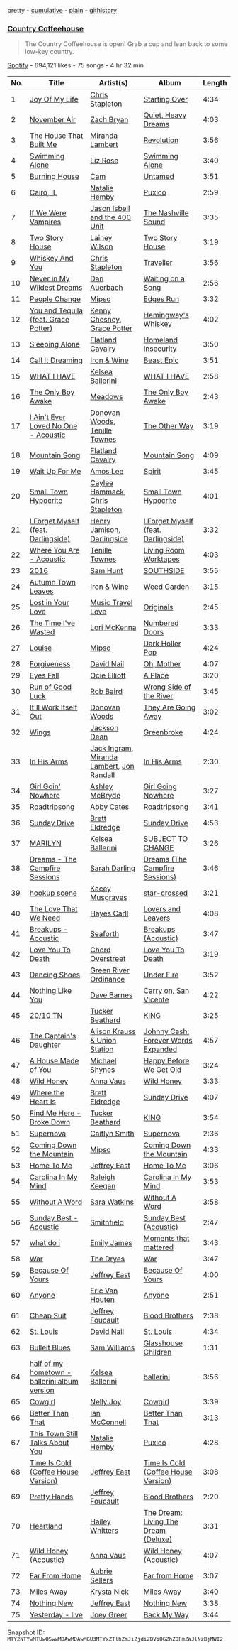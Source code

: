 pretty - [cumulative](/playlists/cumulative/37i9dQZF1DWYiR2Uqcon0X.md) - [plain](/playlists/plain/37i9dQZF1DWYiR2Uqcon0X) - [githistory](https://github.githistory.xyz/mackorone/spotify-playlist-archive/blob/main/playlists/plain/37i9dQZF1DWYiR2Uqcon0X)

### [Country Coffeehouse](https://open.spotify.com/playlist/37i9dQZF1DWYiR2Uqcon0X)

> The Country Coffeehouse is open! Grab a cup and lean back to some low\-key country.

[Spotify](https://open.spotify.com/user/spotify) - 694,121 likes - 75 songs - 4 hr 32 min

| No. | Title | Artist(s) | Album | Length |
|---|---|---|---|---|
| 1 | [Joy Of My Life](https://open.spotify.com/track/4EuaDcxHmHKS6gZ5iuGba0) | [Chris Stapleton](https://open.spotify.com/artist/4YLtscXsxbVgi031ovDDdh) | [Starting Over](https://open.spotify.com/album/0sOeI7pbAmIc8aDFyvkBUW) | 4:34 |
| 2 | [November Air](https://open.spotify.com/track/0u9NVrPqUINrHIFCuPOnYm) | [Zach Bryan](https://open.spotify.com/artist/40ZNYROS4zLfyyBSs2PGe2) | [Quiet, Heavy Dreams](https://open.spotify.com/album/70KAbDjO08A8nfTLShbraZ) | 4:03 |
| 3 | [The House That Built Me](https://open.spotify.com/track/02eD9ymfJOJOhM97HYp5R9) | [Miranda Lambert](https://open.spotify.com/artist/66lH4jAE7pqPlOlzUKbwA0) | [Revolution](https://open.spotify.com/album/3uczBfJFFSNjSiF8ScC1pA) | 3:56 |
| 4 | [Swimming Alone](https://open.spotify.com/track/3rGe3ed1wHvPNgAlwNO686) | [Liz Rose](https://open.spotify.com/artist/7pcKyVIatvXoHdZRr4Q3vT) | [Swimming Alone](https://open.spotify.com/album/6SifWWoghYvzA2Q4n6zAzk) | 3:40 |
| 5 | [Burning House](https://open.spotify.com/track/2zhk0kypGeOPsaaZcjyc14) | [Cam](https://open.spotify.com/artist/5WRElKaZsn1tGnrgmJVAeO) | [Untamed](https://open.spotify.com/album/5KlzsMAsw5NujrJVQtjQAB) | 3:51 |
| 6 | [Cairo, IL](https://open.spotify.com/track/36S4cmtCiqFx3ywMpfSBDT) | [Natalie Hemby](https://open.spotify.com/artist/32opPqLCT3sF24Aso7wTXw) | [Puxico](https://open.spotify.com/album/24wTPEb0rJiR9RdVBv9EQA) | 2:59 |
| 7 | [If We Were Vampires](https://open.spotify.com/track/250RLekaiL1q9qZer975Eg) | [Jason Isbell and the 400 Unit](https://open.spotify.com/artist/3Lg3FGwBxOGuefqekQzRUf) | [The Nashville Sound](https://open.spotify.com/album/0gYLr4tpPpRrPg2WIS64jw) | 3:35 |
| 8 | [Two Story House](https://open.spotify.com/track/1OfA15M48QXwN2n92m7qE2) | [Lainey Wilson](https://open.spotify.com/artist/6tPHARSq45lQ8BSALCfkFC) | [Two Story House](https://open.spotify.com/album/2P2FI57iewRlqpOy6bhPFQ) | 3:19 |
| 9 | [Whiskey And You](https://open.spotify.com/track/5aDK0TurEtiedVdT0a6k9a) | [Chris Stapleton](https://open.spotify.com/artist/4YLtscXsxbVgi031ovDDdh) | [Traveller](https://open.spotify.com/album/7lxHnls3yQNl8B9bILmHj7) | 3:56 |
| 10 | [Never in My Wildest Dreams](https://open.spotify.com/track/3MJov5mT64K42o1Rffhblq) | [Dan Auerbach](https://open.spotify.com/artist/6YWdHD3R863Apw1hkx3BwC) | [Waiting on a Song](https://open.spotify.com/album/0OSYZ7EMRs14RPvwowd13F) | 2:56 |
| 11 | [People Change](https://open.spotify.com/track/5VYOUBkObeGOnCt30YDTJ3) | [Mipso](https://open.spotify.com/artist/5Bcrb5qQMVTEbJ43fdIS4A) | [Edges Run](https://open.spotify.com/album/4GwbUoWi1Tn42nSfbiBIGk) | 3:32 |
| 12 | [You and Tequila \(feat\. Grace Potter\)](https://open.spotify.com/track/1t2hJFgJyUPD2crOafMUEk) | [Kenny Chesney](https://open.spotify.com/artist/3grHWM9bx2E9vwJCdlRv9O), [Grace Potter](https://open.spotify.com/artist/1PJVVIeS5Wu0wbZDhtC0Ht) | [Hemingway's Whiskey](https://open.spotify.com/album/0EJVUQGqNRxYBBCS0OLqY7) | 4:02 |
| 13 | [Sleeping Alone](https://open.spotify.com/track/7Jv0DExnLwItv5yVTBWelP) | [Flatland Cavalry](https://open.spotify.com/artist/4SfGzWmeoNPKIOmiyc7Pav) | [Homeland Insecurity](https://open.spotify.com/album/3zroVeqEo7fIQ55qf3A422) | 3:50 |
| 14 | [Call It Dreaming](https://open.spotify.com/track/1MxHIIzcTeFnaNsDGY3pfj) | [Iron & Wine](https://open.spotify.com/artist/4M5nCE77Qaxayuhp3fVn4V) | [Beast Epic](https://open.spotify.com/album/33zayrSBdboyCyGTjtQrsw) | 3:51 |
| 15 | [WHAT I HAVE](https://open.spotify.com/track/3MAsvuKpI0k45dWmaYKSnl) | [Kelsea Ballerini](https://open.spotify.com/artist/3RqBeV12Tt7A8xH3zBDDUF) | [WHAT I HAVE](https://open.spotify.com/album/6oWk4jEBd7ndcZDHFvzxAC) | 2:58 |
| 16 | [The Only Boy Awake](https://open.spotify.com/track/4tRt91OQSbE9eFA3RwgqSd) | [Meadows](https://open.spotify.com/artist/5jN2q5MCOQJaBAYIF7Os4J) | [The Only Boy Awake](https://open.spotify.com/album/0SCTqWnQqJFtgOewaNW062) | 2:43 |
| 17 | [I Ain't Ever Loved No One \- Acoustic](https://open.spotify.com/track/2z3HKlpENvfz1Am2MNF2pL) | [Donovan Woods](https://open.spotify.com/artist/4SOtk3HtPYKqxnVuxNBMti), [Tenille Townes](https://open.spotify.com/artist/3TyeX0lk4B7k56ukfzEE0z) | [The Other Way](https://open.spotify.com/album/1BjtuA4CufCsT4myvX3WpQ) | 3:19 |
| 18 | [Mountain Song](https://open.spotify.com/track/2mDdkeVuUsyIepwzLCxuu6) | [Flatland Cavalry](https://open.spotify.com/artist/4SfGzWmeoNPKIOmiyc7Pav) | [Mountain Song](https://open.spotify.com/album/2LSEZyWtzulIr0vS1mD4Xy) | 4:09 |
| 19 | [Wait Up For Me](https://open.spotify.com/track/1pLbS57mLE8iG4njSQIAtX) | [Amos Lee](https://open.spotify.com/artist/0QrowybipCKUDnq5y10PD2) | [Spirit](https://open.spotify.com/album/0MEMCZCFDd9SxPggFpH4WD) | 3:45 |
| 20 | [Small Town Hypocrite](https://open.spotify.com/track/7Bpivl6q9y2FgSp1nr5MZ8) | [Caylee Hammack](https://open.spotify.com/artist/1ok6sI97SuTRNc7Hjj7Uj9), [Chris Stapleton](https://open.spotify.com/artist/4YLtscXsxbVgi031ovDDdh) | [Small Town Hypocrite](https://open.spotify.com/album/19Rq07L8SBNeIWRQqFLkiT) | 4:01 |
| 21 | [I Forget Myself \(feat\. Darlingside\)](https://open.spotify.com/track/1Exrzr80BmEOw2rMcRnjwh) | [Henry Jamison](https://open.spotify.com/artist/2XdtmipGVPmA62ptDgX8QC), [Darlingside](https://open.spotify.com/artist/3DkhgIw7lIyxekurpXNTrm) | [I Forget Myself \(feat\. Darlingside\)](https://open.spotify.com/album/7zEq9IRpk2AjPdQt4t816M) | 3:32 |
| 22 | [Where You Are \- Acoustic](https://open.spotify.com/track/4OrDWRw53W0rp1Lps64OFb) | [Tenille Townes](https://open.spotify.com/artist/3TyeX0lk4B7k56ukfzEE0z) | [Living Room Worktapes](https://open.spotify.com/album/4tqIQcOp7So49ZKF4Mzvp3) | 4:03 |
| 23 | [2016](https://open.spotify.com/track/5ehN5A3B3lDwmFCYO63Wk6) | [Sam Hunt](https://open.spotify.com/artist/2kucQ9jQwuD8jWdtR9Ef38) | [SOUTHSIDE](https://open.spotify.com/album/1xRcR4iSouBrfVhuqFkPAJ) | 3:55 |
| 24 | [Autumn Town Leaves](https://open.spotify.com/track/6HbxpoChDH9ThadFOSAnma) | [Iron & Wine](https://open.spotify.com/artist/4M5nCE77Qaxayuhp3fVn4V) | [Weed Garden](https://open.spotify.com/album/7HsQnwEa1RXoPanfrRPbb3) | 3:15 |
| 25 | [Lost in Your Love](https://open.spotify.com/track/6rNQl7PtVwGEEF0PuauOAr) | [Music Travel Love](https://open.spotify.com/artist/2qNrJcE9LjzPdiXbrjkqFa) | [Originals](https://open.spotify.com/album/2bskuDoaEKsMP5lLvE6U7C) | 2:45 |
| 26 | [The Time I've Wasted](https://open.spotify.com/track/1JtvwshkJMxfm4oRhJp93C) | [Lori McKenna](https://open.spotify.com/artist/1OV5mEATxtVma7fleFaUyl) | [Numbered Doors](https://open.spotify.com/album/0nCbtAU3ojDJz83Cx0iD8y) | 3:33 |
| 27 | [Louise](https://open.spotify.com/track/6iAu1ZHWQT8VmSQWZM40m7) | [Mipso](https://open.spotify.com/artist/5Bcrb5qQMVTEbJ43fdIS4A) | [Dark Holler Pop](https://open.spotify.com/album/5f7goe6S1zLnEdSuIisROm) | 4:24 |
| 28 | [Forgiveness](https://open.spotify.com/track/0uEqGj52IUFOcVXb4nK0sz) | [David Nail](https://open.spotify.com/artist/4DZGvSv2oMkBUnPz67E6z6) | [Oh, Mother](https://open.spotify.com/album/0F6OzF79qmK77Kd7LfzCgL) | 4:07 |
| 29 | [Eyes Fall](https://open.spotify.com/track/1i7xvrUa72MKMhnQcYSZxx) | [Ocie Elliott](https://open.spotify.com/artist/5jbk18C7YXRcEZxUWPJCyT) | [A Place](https://open.spotify.com/album/2hPqFV54abYxY8dcaF4Xmu) | 3:20 |
| 30 | [Run of Good Luck](https://open.spotify.com/track/4Px5YO3pRfrswEkVWxXhz8) | [Rob Baird](https://open.spotify.com/artist/1eE9EMjfAxDNT22LXc4Xpt) | [Wrong Side of the River](https://open.spotify.com/album/1AXj9UBEn0GtuR2nNBu2WB) | 3:45 |
| 31 | [It'll Work Itself Out](https://open.spotify.com/track/1S0VsP2UnnOudyXtzwkVNE) | [Donovan Woods](https://open.spotify.com/artist/4SOtk3HtPYKqxnVuxNBMti) | [They Are Going Away](https://open.spotify.com/album/1vbxpnA4F0erRt8OYPFIE1) | 3:02 |
| 32 | [Wings](https://open.spotify.com/track/0UU1opJqwJtFvHpCrWK1Mq) | [Jackson Dean](https://open.spotify.com/artist/0VkWDV0Bfd0EkXvaKAXUTl) | [Greenbroke](https://open.spotify.com/album/4Y0V2f8zZ53O0mF9nL1ine) | 4:24 |
| 33 | [In His Arms](https://open.spotify.com/track/221KYcs5zXX4ew6f8mumse) | [Jack Ingram](https://open.spotify.com/artist/7HNEfHmDlFofG6YnMt8G7N), [Miranda Lambert](https://open.spotify.com/artist/66lH4jAE7pqPlOlzUKbwA0), [Jon Randall](https://open.spotify.com/artist/696mMRImtIkeOH1cZtwUgX) | [In His Arms](https://open.spotify.com/album/6scCDinSi95lzxNqEW6kpV) | 2:30 |
| 34 | [Girl Goin' Nowhere](https://open.spotify.com/track/2lyEpuvVOnNGzV5c89Vnpf) | [Ashley McBryde](https://open.spotify.com/artist/371jpyGdoChzUASOIG2ECV) | [Girl Going Nowhere](https://open.spotify.com/album/2FeaUU9jFydTIsVO5F8rNU) | 3:27 |
| 35 | [Roadtripsong](https://open.spotify.com/track/7bZP1hWx4jVnRUr0FgZ4nR) | [Abby Cates](https://open.spotify.com/artist/2LwlPBOoq9EqTOmKi4lJ2n) | [Roadtripsong](https://open.spotify.com/album/0whoMO50hfMmwTWyP2SjUB) | 3:41 |
| 36 | [Sunday Drive](https://open.spotify.com/track/2TIdEu4aruzo33MTEUDGcf) | [Brett Eldredge](https://open.spotify.com/artist/0qSX3s5pJnAlSsgsCne8Cz) | [Sunday Drive](https://open.spotify.com/album/5am18BIdjp6lOvt9KjKbSd) | 4:53 |
| 37 | [MARILYN](https://open.spotify.com/track/6XKJyrLsAJh65mQCWttTtg) | [Kelsea Ballerini](https://open.spotify.com/artist/3RqBeV12Tt7A8xH3zBDDUF) | [SUBJECT TO CHANGE](https://open.spotify.com/album/6twfTQ122kNcHAUXjFbe8a) | 3:26 |
| 38 | [Dreams \- The Campfire Sessions](https://open.spotify.com/track/0dZeiSrApr5SAkrH5rQaRH) | [Sarah Darling](https://open.spotify.com/artist/4WCpgJFxAdAsm4FSD9CAfX) | [Dreams \(The Campfire Sessions\)](https://open.spotify.com/album/1of3ww3gH47OlImOLsDAgb) | 3:46 |
| 39 | [hookup scene](https://open.spotify.com/track/59hAttZ1StpkVPD8u2i1MM) | [Kacey Musgraves](https://open.spotify.com/artist/70kkdajctXSbqSMJbQO424) | [star\-crossed](https://open.spotify.com/album/6y9LbrjY2TpaLvtbE7FTkc) | 3:21 |
| 40 | [The Love That We Need](https://open.spotify.com/track/31dEh1OeZGv61RZzDIixue) | [Hayes Carll](https://open.spotify.com/artist/6UWifcscEdbjPgmbevBxZV) | [Lovers and Leavers](https://open.spotify.com/album/7z5FvJZESvRTwHTJT2uKc4) | 4:08 |
| 41 | [Breakups \- Acoustic](https://open.spotify.com/track/7BI1SvPvEuxV7JRN2FbErX) | [Seaforth](https://open.spotify.com/artist/1ryJB2bhfYjjIt8kqy4BoG) | [Breakups \(Acoustic\)](https://open.spotify.com/album/4gbjYYWwl4dFlI9Ibjms7i) | 3:47 |
| 42 | [Love You To Death](https://open.spotify.com/track/5xQTEPjGsLuvwnnvyK3fAA) | [Chord Overstreet](https://open.spotify.com/artist/5D3muNJhYYunbRkh3FKgX0) | [Love You To Death](https://open.spotify.com/album/4vP2ZDfafpuIZoAI9rofKv) | 3:19 |
| 43 | [Dancing Shoes](https://open.spotify.com/track/3Y6BuzQCg9p4yH347Nn8OW) | [Green River Ordinance](https://open.spotify.com/artist/6Yuow6YoiBaVPFNjZ5BQi7) | [Under Fire](https://open.spotify.com/album/5M8KlKcuRbCgIE7Yx7u99m) | 3:52 |
| 44 | [Nothing Like You](https://open.spotify.com/track/52GgfKWo0tdSbq8trVhgUj) | [Dave Barnes](https://open.spotify.com/artist/7hbH1qupmU6HxVBjWJItlq) | [Carry on, San Vicente](https://open.spotify.com/album/5gcKaSiUo4sMkDwD8yO71Z) | 4:22 |
| 45 | [20/10 TN](https://open.spotify.com/track/3lF6cdiWGp8xjoHmL1ChxV) | [Tucker Beathard](https://open.spotify.com/artist/1FQXio7XougvCvKLIu0CCk) | [KING](https://open.spotify.com/album/6sVIjO1dxKTa9Qet3y92Sj) | 3:25 |
| 46 | [The Captain's Daughter](https://open.spotify.com/track/7tAmmKQz5aR8B7aFuhRkab) | [Alison Krauss & Union Station](https://open.spotify.com/artist/0OTnx2X2FDXeewcm72lavT) | [Johnny Cash: Forever Words Expanded](https://open.spotify.com/album/5QkKD6xmHdaoxCRL5NHvIp) | 4:57 |
| 47 | [A House Made of You](https://open.spotify.com/track/69ZO6imfpWPajcjFeU5kNI) | [Michael Shynes](https://open.spotify.com/artist/1hoLjrdiXJoP9abACQNgx3) | [Happy Before We Get Old](https://open.spotify.com/album/0ZROSmXfCd7Yf0hNTLmlEs) | 3:24 |
| 48 | [Wild Honey](https://open.spotify.com/track/2ekYJOliaYZ2zUb3XlLs5V) | [Anna Vaus](https://open.spotify.com/artist/3ftsk3ROAgHws85G83ppw1) | [Wild Honey](https://open.spotify.com/album/26BCtlHD1X80TZqJ5O2Mrc) | 3:33 |
| 49 | [Where the Heart Is](https://open.spotify.com/track/4qaBHFw6eN6Oxa7gBXOvxv) | [Brett Eldredge](https://open.spotify.com/artist/0qSX3s5pJnAlSsgsCne8Cz) | [Sunday Drive](https://open.spotify.com/album/5am18BIdjp6lOvt9KjKbSd) | 4:07 |
| 50 | [Find Me Here \- Broke Down](https://open.spotify.com/track/5gMiQ72iAqzzqWqrKvTWbO) | [Tucker Beathard](https://open.spotify.com/artist/1FQXio7XougvCvKLIu0CCk) | [KING](https://open.spotify.com/album/6sVIjO1dxKTa9Qet3y92Sj) | 3:54 |
| 51 | [Supernova](https://open.spotify.com/track/66xwYKVQrraFqAwHyCDGao) | [Caitlyn Smith](https://open.spotify.com/artist/3uikSah4dwqwuk0EidFI4R) | [Supernova](https://open.spotify.com/album/2m9qpnKqmy3c8FbwApTSvb) | 2:36 |
| 52 | [Coming Down the Mountain](https://open.spotify.com/track/3ogA3HTz2gSGTX8f135LJ5) | [Mipso](https://open.spotify.com/artist/5Bcrb5qQMVTEbJ43fdIS4A) | [Coming Down the Mountain](https://open.spotify.com/album/6OfyzpeBx3DGxRxPTPHc5g) | 4:33 |
| 53 | [Home To Me](https://open.spotify.com/track/0aE6UUxRrKXQPL4f24PhDL) | [Jeffrey East](https://open.spotify.com/artist/3f8yNgA4o9YVIq87Kv0O0S) | [Home To Me](https://open.spotify.com/album/3v3RaCDPgrUhjxQwqqcNMZ) | 3:06 |
| 54 | [Carolina In My Mind](https://open.spotify.com/track/4DG1AciZ86C7zaee6VkLih) | [Raleigh Keegan](https://open.spotify.com/artist/1mDIaHzalOaN9oX7hHnpXV) | [Carolina In My Mind](https://open.spotify.com/album/096rv9JgHgwoc4VTICs8Np) | 3:53 |
| 55 | [Without A Word](https://open.spotify.com/track/4e6dpHanuFVUxou9bKkLDN) | [Sara Watkins](https://open.spotify.com/artist/1FDE7zZ6jmP8HHb9ej3mek) | [Without A Word](https://open.spotify.com/album/1rzbmMngXvWTlfm2FyMFbr) | 3:58 |
| 56 | [Sunday Best \- Acoustic](https://open.spotify.com/track/05MAs5o6TxAmADc3JJmkv9) | [Smithfield](https://open.spotify.com/artist/1aPmWgDU4JXEWg1d2BwH5M) | [Sunday Best \(Acoustic\)](https://open.spotify.com/album/59oCat0Wfu0qZyUV1AqcA4) | 2:47 |
| 57 | [what do i](https://open.spotify.com/track/2rtdxI8tTfBfPk6D28YSUv) | [Emily James](https://open.spotify.com/artist/7FxEy78P0oIVEVxdaL9npy) | [Moments that mattered](https://open.spotify.com/album/1FFVMjftTGqNyNGkDBMOaS) | 3:43 |
| 58 | [War](https://open.spotify.com/track/1UxeYs0x9oyJtCpmH0QbvL) | [The Dryes](https://open.spotify.com/artist/0npnqS0C9n5uuuBQC4oEWE) | [War](https://open.spotify.com/album/5BGimDYo0GQML8zT2gTeJK) | 3:47 |
| 59 | [Because Of Yours](https://open.spotify.com/track/71gcKI3CKHIrkJPkk20USG) | [Jeffrey East](https://open.spotify.com/artist/3f8yNgA4o9YVIq87Kv0O0S) | [Because Of Yours](https://open.spotify.com/album/1brc4oeT2JHZmmVXXTrrrS) | 4:00 |
| 60 | [Anyone](https://open.spotify.com/track/7rDz9WrGq1mCxgXZl3D0r2) | [Eric Van Houten](https://open.spotify.com/artist/4FQ4J66lTV5bpVtEKjiGeK) | [Anyone](https://open.spotify.com/album/6Mbu76NbGkVPIDF4XTBJWu) | 2:51 |
| 61 | [Cheap Suit](https://open.spotify.com/track/2yWTcrs09YISrT3yXZB5Bp) | [Jeffrey Foucault](https://open.spotify.com/artist/7i36YYqKiSqVihxTcvLSBK) | [Blood Brothers](https://open.spotify.com/album/4DsOKCHNJ2RHA24Dlz68uN) | 2:38 |
| 62 | [St\. Louis](https://open.spotify.com/track/1sJ3GTTKEThu9LuQ2gUWku) | [David Nail](https://open.spotify.com/artist/4DZGvSv2oMkBUnPz67E6z6) | [St\. Louis](https://open.spotify.com/album/5e0JbK04Ky16eiEkULAN7n) | 4:34 |
| 63 | [Bulleit Blues](https://open.spotify.com/track/6tEVS3afsZXcv4Q99aEfN7) | [Sam Williams](https://open.spotify.com/artist/4cwkbiVtJw6GUOka2ZFZqz) | [Glasshouse Children](https://open.spotify.com/album/7GfFUxRWaHA2Adj0M8N1kl) | 1:31 |
| 64 | [half of my hometown \- ballerini album version](https://open.spotify.com/track/3YJOCGSlrb78vNwu6meBSf) | [Kelsea Ballerini](https://open.spotify.com/artist/3RqBeV12Tt7A8xH3zBDDUF) | [ballerini](https://open.spotify.com/album/6VHAJu9jfrIAubwug9riDk) | 3:56 |
| 65 | [Cowgirl](https://open.spotify.com/track/2KeIYazn8x4IobcS1aXram) | [Nelly Joy](https://open.spotify.com/artist/5LpodItaIbBuZQUyR65lGZ) | [Cowgirl](https://open.spotify.com/album/7nv5BlYzkMnp9VEo8OX0Dg) | 3:39 |
| 66 | [Better Than That](https://open.spotify.com/track/3doRPkGBQUl1ukOGagcFVs) | [Ian McConnell](https://open.spotify.com/artist/4cnccBVC82QHFHuOVxzqM1) | [Better Than That](https://open.spotify.com/album/2KsHuCJUVL0VtCqSLKxhRi) | 3:13 |
| 67 | [This Town Still Talks About You](https://open.spotify.com/track/7yPmspgKN5MPOVlyAWFtsa) | [Natalie Hemby](https://open.spotify.com/artist/32opPqLCT3sF24Aso7wTXw) | [Puxico](https://open.spotify.com/album/24wTPEb0rJiR9RdVBv9EQA) | 4:28 |
| 68 | [Time Is Cold \(Coffee House Version\)](https://open.spotify.com/track/0BYkrYRN04xUnZG53OHfGS) | [Jeffrey East](https://open.spotify.com/artist/3f8yNgA4o9YVIq87Kv0O0S) | [Time Is Cold \(Coffee House Version\)](https://open.spotify.com/album/4sCjovt0vwuCj9aMMSW4dL) | 3:08 |
| 69 | [Pretty Hands](https://open.spotify.com/track/0daO3mhf7lmqH1vNsGEFCJ) | [Jeffrey Foucault](https://open.spotify.com/artist/7i36YYqKiSqVihxTcvLSBK) | [Blood Brothers](https://open.spotify.com/album/4DsOKCHNJ2RHA24Dlz68uN) | 2:20 |
| 70 | [Heartland](https://open.spotify.com/track/5o0hAYrXcdGYUlDC8j3x34) | [Hailey Whitters](https://open.spotify.com/artist/4e9TBaTlI3LVQz3tkTYC0I) | [The Dream: Living The Dream \(Deluxe\)](https://open.spotify.com/album/0r6KIOwZvmsEd457nUJWbt) | 3:31 |
| 71 | [Wild Honey \(Acoustic\)](https://open.spotify.com/track/5yP0mhRJkEEzGlCQLyC9Mn) | [Anna Vaus](https://open.spotify.com/artist/3ftsk3ROAgHws85G83ppw1) | [Wild Honey \(Acoustic\)](https://open.spotify.com/album/5tINqKaSnJLJfQZhMWmkO9) | 4:07 |
| 72 | [Far From Home](https://open.spotify.com/track/54tkmrvf1ejo3ejAHuVgq1) | [Aubrie Sellers](https://open.spotify.com/artist/27IiEYV6p8fs5j8n39Pk1u) | [Far from Home](https://open.spotify.com/album/6EgZXWhzIYtXFo1vhKg5Ch) | 3:07 |
| 73 | [Miles Away](https://open.spotify.com/track/0QnOPRxrCRLeRUEJKqecaG) | [Krysta Nick](https://open.spotify.com/artist/3hld0M8pAutQUblD6tI1ol) | [Miles Away](https://open.spotify.com/album/5TdJYg0fQ7IvBxFqwtChfv) | 3:40 |
| 74 | [Nothing New](https://open.spotify.com/track/3lcPNrCGKYelcmE6PnInp4) | [Jeffrey East](https://open.spotify.com/artist/3f8yNgA4o9YVIq87Kv0O0S) | [Nothing New](https://open.spotify.com/album/3M7n1eOFNiyAkn8rbBayee) | 3:38 |
| 75 | [Yesterday \- live](https://open.spotify.com/track/2PQAFvFbgTRdKSIiT4cWH4) | [Joey Greer](https://open.spotify.com/artist/0ZvGvF2SeEeUUTV8NlIXn4) | [Back My Way](https://open.spotify.com/album/1AS6HHmdIc6FXHp0ENRjsv) | 3:44 |

Snapshot ID: `MTY2NTYwMTUwOSwwMDAwMDAwMGU3MTYxZTlhZmJiZjdiZDViOGZhZDFmZWJlNzBjMWI2`
